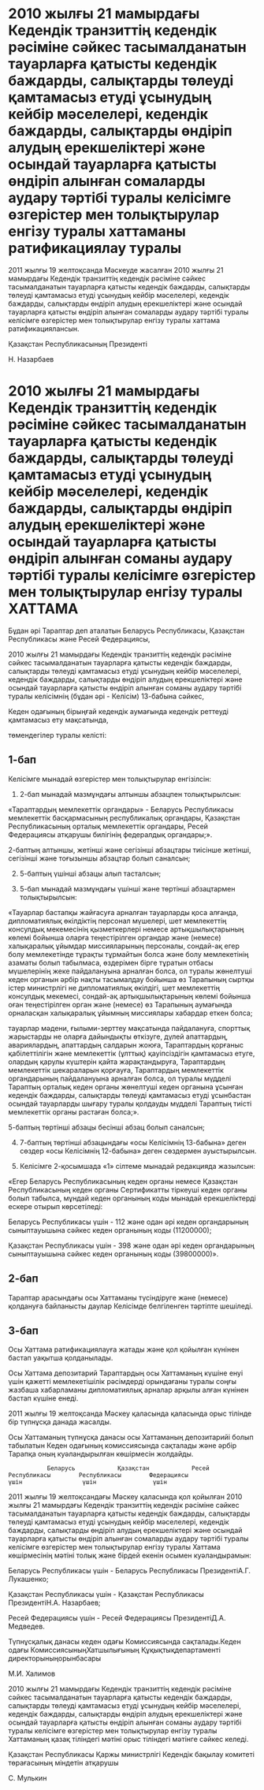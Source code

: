 # 2010 жылғы 21 мамырдағы Кедендік транзиттің кедендік рәсіміне сәйкес тасымалданатын тауарларға қатысты кедендік баждарды, салықтарды төлеуді қамтамасыз етуді ұсынудың кейбір мәселелері, кедендік баждарды, салықтарды өндіріп алудың ерекшеліктері және осындай тауарларға қатысты өндіріп алынған сомаларды аудару тәртібі туралы келісімге өзгерістер мен толықтырулар енгізу туралы хаттаманы ратификациялау туралы

2011 жылғы 19 желтоқсанда Мәскеуде жасалған 2010 жылғы 21 мамырдағы Кедендік транзиттің кедендік рәсіміне сәйкес тасымалданатын тауарларға қатысты кедендік баждарды, салықтарды төлеуді қамтамасыз етуді ұсынудың кейбір мәселелері, кедендік баждарды, салықтарды өндіріп алудың ерекшеліктері және осындай тауарларға қатысты өндіріп алынған сомаларды аудару тәртібі туралы келісімге өзгерістер мен толықтырулар енгізу туралы хаттама ратификациялансын.

Қазақстан Республикасының Президенті

Н. Назарбаев

# 2010 жылғы 21 мамырдағы Кедендік транзиттің кедендік рәсіміне сәйкес тасымалданатын тауарларға қатысты кедендік баждарды, салықтарды төлеуді қамтамасыз етуді ұсынудың кейбір мәселелері, кедендік баждарды, салықтарды өндіріп алудың ерекшеліктері және осындай тауарларға қатысты өндіріп алынған соманы аудару тәртібі туралы келісімге өзгерістер мен толықтырулар енгізу туралы ХАТТАМА

Бұдан әрі Тараптар деп аталатын Беларусь Республикасы, Қазақстан Республикасы және Ресей Федерациясы,

2010 жылғы 21 мамырдағы Кедендік транзиттің кедендік рәсіміне сәйкес тасымалданатын тауарларға қатысты кедендік баждарды, салықтарды төлеуді қамтамасыз етуді ұсынудың кейбір мәселелері, кедендік баждарды, салықтарды өндіріп алудың ерекшеліктері және осындай тауарларға қатысты өндіріп алынған соманы аудару тәртібі туралы келісімнің (бұдан әрі - Келісім) 13-бабына сәйкес,

Кеден одағының бірыңғай кедендік аумағында кедендік реттеуді қамтамасыз ету мақсатында,

төмендегілер туралы келісті:

## 1-бап

Келісімге мынадай өзгерістер мен толықтырулар енгізілсін:

1) 2-бап мынадай мазмұндағы алтыншы абзацпен толықтырылсын:

«Тараптардың мемлекеттік органдары» - Беларусь Республикасы мемлекеттік басқармасының республикалық органдары, Қазақстан Республикасының орталық мемлекеттік органдары, Ресей Федерациясы атқарушы билігінің федералдық органдары;».

2-баптың алтыншы, жетінші және сегізінші абзацтары тиісінше жетінші, сегізінші және тоғызыншы абзацтар болып саналсын;

2) 5-баптың үшінші абзацы алып тасталсын;

3) 5-бап мынадай мазмұндағы үшінші және төртінші абзацтармен толықтырылсын:

«Тауарлар бастапқы жайғасуға арналған тауарларды қоса алғанда, дипломатиялық өкілдіктің персонал мүшелері, шет мемлекеттің консулдық мекемесінің қызметкерлері немесе артықшылықтарының көлемі бойынша оларға теңестірілген органдар және (немесе) халықаралық ұйымдар миссияларының персоналы, сондай-ақ егер болу мемлекетінде тұрақты тұрмайтын болса және болу мемлекетінің азаматы болып табылмаса, өздерімен бірге тұратын отбасы мүшелерінің жеке пайдалануына арналған болса, ол туралы жөнелтуші кеден органын әрбір нақты тасымалдау бойынша өз Тарапының сыртқы істер министрлігі не дипломатиялық өкілдігі, шет мемлекеттің консулдық мекемесі, сондай-ақ артықшылықтарының көлемі бойынша оған теңестірілген орган және (немесе) өз Тарапының аумағында орналасқан халықаралық ұйымның миссиялары хабардар еткен болса;

тауарлар мәдени, ғылыми-зерттеу мақсатында пайдалануға, спорттық жарыстарды не оларға дайындықты өткізуге, дүлей апаттардың, авариялардың, апаттардың салдарын жоюға, Тараптардың қорғаныс қабілеттілігін және мемлекеттік (ұлттық) қауіпсіздігін қамтамасыз етуге, олардың қарулы күштерін қайта жарақтандыруға, Тараптардың мемлекеттік шекараларын қорғауға, Тараптардың мемлекеттік органдарының пайдалануына арналған болса, ол туралы мүдделі Тараптың орталық кеден органы жөнелтуші кеден органына ұсынған кедендік баждарды, салықтарды төлеуді қамтамасыз етуді ұсынбастан осындай тауарларды шығару туралы қолдауды мүдделі Тараптың тиісті мемлекеттік органы растаған болса;».

5-баптың төртінші абзацы бесінші абзац болып саналсын;

4) 7-баптың төртінші абзацындағы «осы Келісімнің 13-бабына» деген сөздер «осы Келісімнің 12-бабына» деген сөздермен ауыстырылсын.

5) Келісімге 2-қосымшада «1» сілтеме мынадай редакцияда жазылсын:

«Егер Беларусь Республикасының кеден органы немесе Қазақстан Республикасының кеден органы Сертификатты тіркеуші кеден органы болып табылса, мұндай кеден органының коды мынадай ерекшеліктерді ескере отырып көрсетіледі:

Беларусь Республикасы үшін - 112 және одан әрі кеден органдарының сыныптауышына сәйкес кеден органының коды (11200000);

Қазақстан Республикасы үшін - 398 және одан әрі кеден органдарының сыныптауышына сәйкес кеден органының коды (39800000)».

## 2-бап

Тараптар арасындағы осы Хаттаманы түсіндіруге және (немесе) қолдануға байланысты даулар Келісімде белгіленген тәртіпте шешіледі.

## 3-бап

Осы Хаттама ратификациялауға жатады және қол қойылған күнінен бастап уақытша қолданылады.

Осы Хаттама депозитарий Тараптардың осы Хаттаманың күшіне енуі үшін қажетті мемлекетішілік рәсімдерді орындағаны туралы соңғы жазбаша хабарламаны дипломатиялық арналар арқылы алған күнінен бастап күшіне енеді.

2011 жылғы 19 желтоқсанда Мәскеу қаласында қаласында орыс тілінде бір түпнұсқа данада жасалды.

Осы Хаттаманың түпнұсқа данасы осы Хаттаманың депозитарийі болып табылатын Кеден одағының комиссиясында сақталады және әрбір Тарапқа оның куәландырылған көшірмесін жолдайды.

               Беларусь            Қазақстан            Ресей             Республикасы        Республикасы        Федерациясы                үшін                 үшін                үшін

2011 жылғы 19 желтоқсандағы Мәскеу қаласында қол қойылған 2010 жылғы 21 мамырдағы Кедендік транзиттің кедендік рәсіміне сәйкес тасымалданатын тауарларға қатысты кедендік баждарды, салықтарды төлеуді қамтамасыз етуді ұсынудың кейбір мәселелері, кедендік баждарды, салықтарды өндіріп алудың ерекшеліктері және осындай тауарларға қатысты өндіріп алынған сомаларды аудару тәртібі туралы келісімге өзгерістер мен толықтырулар енгізу туралы Хаттама көшірмесінің мәтіні толық және бірдей екенін осымен куәландырамын:

Беларусь Республикасы үшін - Беларусь Республикасы ПрезидентіА.Г. Лукашенко;

Қазақстан Республикасы үшін - Қазақстан Республикасы ПрезидентіН.А. Назарбаев;

Ресей Федерациясы үшін - Ресей Федерациясы ПрезидентіД.А. Медведев.

Түпнұсқалық данасы кеден одағы Комиссиясында сақталады.Кеден одағы КомиссиясыныңХатшылығының Құқықтықдепартаменті директорыныңорынбасары

М.И. Халимов

2010 жылғы 21 мамырдағы Кедендік транзиттің кедендік рәсіміне сәйкес тасымалданатын тауарларға қатысты кедендік баждарды, салықтарды төлеуді қамтамасыз етуді ұсынудың кейбір мәселелері, кедендік баждарды, салықтарды өндіріп алудың ерекшеліктері және осындай тауарларға қатысты өндіріп алынған соманы аудару тәртібі туралы келісімге өзгерістер мен толықтырулар енгізу туралы Хаттаманың қазақ тіліндегі мәтіні орыс тіліндегі мәтінге сәйкес келеді.

Қазақстан Республикасы Қаржы министрлігі Кедендік бақылау комитеті төрағасының міндетін атқарушы

С. Мулькин

